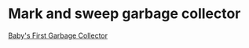 # Mark and sweep garbage collector

[Baby's First Garbage Collector](http://journal.stuffwithstuff.com/2013/12/08/babys-first-garbage-collector/)


